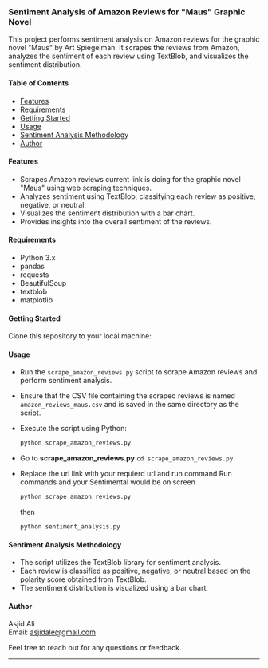 ### Sentiment Analysis of Amazon Reviews for "Maus" Graphic Novel

This project performs sentiment analysis on Amazon reviews for the graphic novel "Maus" by Art Spiegelman. It scrapes the reviews from Amazon, analyzes the sentiment of each review using TextBlob, and visualizes the sentiment distribution.

#### Table of Contents
- [Features](#features)
- [Requirements](#requirements)
- [Getting Started](#getting-started)
- [Usage](#usage)
- [Sentiment Analysis Methodology](#sentiment-analysis-methodology)
- [Author](#author)

#### Features
- Scrapes Amazon reviews current link is doing for the graphic novel "Maus" using web scraping techniques.
- Analyzes sentiment using TextBlob, classifying each review as positive, negative, or neutral.
- Visualizes the sentiment distribution with a bar chart.
- Provides insights into the overall sentiment of the reviews.

#### Requirements
- Python 3.x
- pandas
- requests
- BeautifulSoup
- textblob
- matplotlib

#### Getting Started
Clone this repository to your local machine:


#### Usage
- Run the `scrape_amazon_reviews.py` script to scrape Amazon reviews and perform sentiment analysis.
- Ensure that the CSV file containing the scraped reviews is named `amazon_reviews_maus.csv` and is saved in the same directory as the script.
- Execute the script using Python:
    ```bash
    python scrape_amazon_reviews.py
    ```
- Go to <b>scrape_amazon_reviews.py</b>
```cd scrape_amazon_reviews.py```

- Replace the url link with your requierd url and run command
Run commands and your Sentimental would be on screen
  ```bash
  python scrape_amazon_reviews.py
  ```
  then 
  ```bash
  python sentiment_analysis.py
  ```
     
#### Sentiment Analysis Methodology
- The script utilizes the TextBlob library for sentiment analysis.
- Each review is classified as positive, negative, or neutral based on the polarity score obtained from TextBlob.
- The sentiment distribution is visualized using a bar chart.

#### Author
Asjid Ali  
Email: asjidale@gmail.com

Feel free to reach out for any questions or feedback.

---
